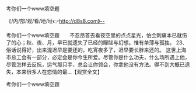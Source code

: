 考你们一个www填空题

《/内/部/观/看/地/址👉http://d8s8.com》--

考你们一个www填空题　　不忍昂首去看夜空里的点点星光，怕会刺痛本已就伤了的心；秋、夜、月，早已就遗失了已经的矇眬与幻想。惟有单薄与孤独。
	23、俗话说得好，出来混迟早是要还的，吃宵夜多了，迟早要长胖来还的。
这世上海市总工会有一部分，必定会是你今生所爱。尽管你是什么功夫，什么场所遇上他，尽管怎样去反抗，运气那只手，总会让你领会，你拿他没有方法。得不到大概已遗失，本来很多人在恋情的最...【观赏全文】





考你们一个www填空题
